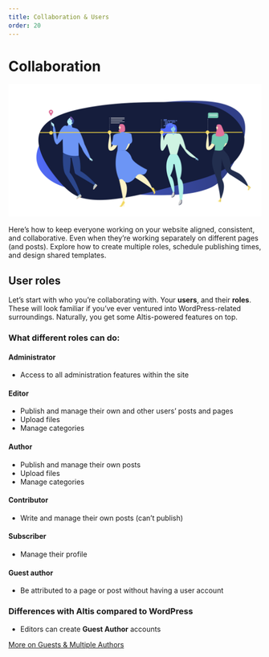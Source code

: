 ```yaml
---
title: Collaboration & Users
order: 20
---
```


# Collaboration

![](../assets/altis-header-13.png)

Here’s how to keep everyone working on your website aligned, consistent, and
collaborative. Even when they’re working separately on different pages (and
posts). Explore how to create multiple roles, schedule publishing times, and
design shared templates.

## User roles

Let’s start with who you’re collaborating with. Your **users**, and their **roles**. These will look familiar if you’ve ever ventured into WordPress-related surroundings. Naturally, you get some Altis-powered features on top.

### What different roles can do: 

#### Administrator

- Access to all administration features within the site

#### Editor 

- Publish and manage their own and other users’ posts and pages
- Upload files
- Manage categories

#### Author  

- Publish and manage their own posts
- Upload files
- Manage categories

#### Contributor 

- Write and manage their own posts (can’t publish)

#### Subscriber 

- Manage their profile

#### Guest author 

- Be attributed to a page or post without having a user account

### Differences with Altis compared to WordPress

- Editors can create **Guest Author** accounts

[More on Guests & Multiple Authors](guest-and-multiple-authors.md)

